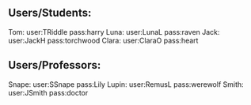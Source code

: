 ## Users/Students:
Tom: user:TRiddle pass:harry
Luna: user:LunaL pass:raven
Jack: user:JackH pass:torchwood
Clara: user:ClaraO pass:heart

## Users/Professors:
Snape: user:SSnape pass:Lily
Lupin: user:RemusL pass:werewolf
Smith: user:JSmith pass:doctor